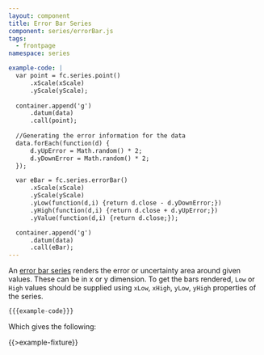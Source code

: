 ```yaml
---
layout: component
title: Error Bar Series
component: series/errorBar.js
tags:
  - frontpage
namespace: series

example-code: |
  var point = fc.series.point()
      .xScale(xScale)
      .yScale(yScale);
  
  container.append('g')
      .datum(data)
      .call(point);
  
  //Generating the error information for the data
  data.forEach(function(d) {
      d.yUpError = Math.random() * 2;
      d.yDownError = Math.random() * 2;
  });

  var eBar = fc.series.errorBar()
      .xScale(xScale)
      .yScale(yScale)
      .yLow(function(d,i) {return d.close - d.yDownError;})
      .yHigh(function(d,i) {return d.close + d.yUpError;})
      .yValue(function(d,i) {return d.close;});

  container.append('g')
      .datum(data)
      .call(eBar);
---
```


An [error bar series](http://en.wikipedia.org/wiki/Error_bar) renders the error or uncertainty area around given
values. These can be in x or y dimension. To get the bars rendered, `Low` or `High` values should be supplied using
`xLow`, `xHigh`, `yLow`, `yHigh` properties of the series. 

```js
{{{example-code}}}
```

Which gives the following:

{{>example-fixture}}
